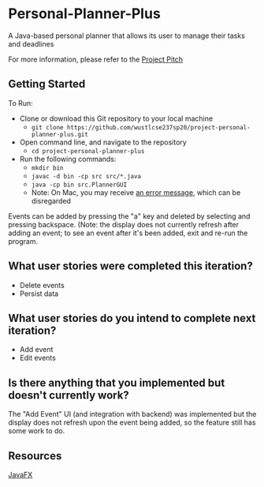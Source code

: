 # Personal-Planner-Plus

A Java-based personal planner that allows its user to manage their tasks and deadlines

For more information, please refer to the [Project Pitch](https://docs.google.com/presentation/d/1Cowe3ziwn9F5T3Z5tuv8b_cD5_qyVIpTpGVDr7sPgRk/edit#slide=id.gd814cf7d3_0_5)

## Getting Started

To Run:
- Clone or download this Git repository to your local machine
    - ```git clone https://github.com/wustlcse237sp20/project-personal-planner-plus.git```
- Open command line, and navigate to the repository
    - ```cd project-personal-planner-plus```
- Run the following commands:
    - ```mkdir bin```
    - ```javac -d bin -cp src src/*.java```
    - ```java -cp bin src.PlannerGUI```
    - Note: On Mac, you may receive [an error message](./Resources/Error_Message.png), which can be disregarded

Events can be added by pressing the "a" key and deleted by selecting and pressing backspace. (Note: the display does not currently refresh after adding an event; to see an event after it's been added, exit and re-run the program.

## What user stories were completed this iteration?
- Delete events
- Persist data

## What user stories do you intend to complete next iteration?
- Add event
- Edit events

## Is there anything that you implemented but doesn't currently work?

The "Add Event" UI (and integration with backend) was implemented but the display does not refresh upon the event being added, so the feature still has some work to do.

## Resources

[JavaFX](https://docs.oracle.com/javafx/2/get_started/jfxpub-get_started.htm)

